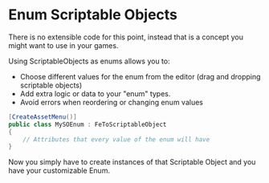 # Enum Scriptable Objects

There is no extensible code for this point, instead that is a concept you might want to use in your games.

Using ScriptableObjects as enums allows you to:  
* Choose different values for the enum from the editor (drag and dropping scriptable objects)
* Add extra logic or data to your "enum" types.
* Avoid errors when reordering or changing enum values

```c#
[CreateAssetMenu()]
public class MySOEnum : FeToScriptableObject
{
    // Attributes that every value of the enum will have
}
```

Now you simply have to create instances of that Scriptable Object and you have your customizable Enum.